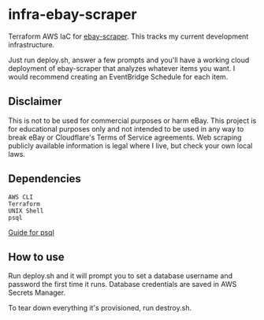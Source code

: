 # infra-ebay-scraper
Terraform AWS IaC for [ebay-scraper](https://github.com/hunter-meloche/ebay-scraper). This tracks my current development infrastructure.

Just run deploy.sh, answer a few prompts and you'll have a working cloud deployment of ebay-scraper that analyzes whatever items you want. I would recommend creating an EventBridge Schedule for each item.

## Disclaimer
This is not to be used for commercial purposes or harm eBay. This project is for educational purposes only and not intended to be used in any way to break eBay or Cloudflare's Terms of Service agreements. Web scraping publicly available information is legal where I live, but check your own local laws.

## Dependencies
```
AWS CLI
Terraform
UNIX Shell
psql
```
[Guide for psql](https://www.compose.com/articles/postgresql-tips-installing-the-postgresql-client/)

## How to use
Run deploy.sh and it will prompt you to set a database username and password the first time it runs. Database credentials are saved in AWS Secrets Manager.

To tear down everything it's provisioned, run destroy.sh.
